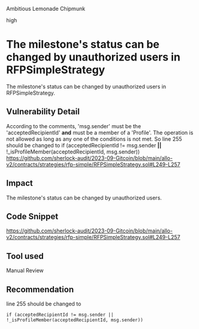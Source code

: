 Ambitious Lemonade Chipmunk

high

# The milestone's status can be changed by unauthorized users in RFPSimpleStrategy
The milestone's status can be changed by unauthorized users in RFPSimpleStrategy.

## Vulnerability Detail
According to the comments, 'msg.sender' must be the 'acceptedRecipientId' **and** must be a member of a 'Profile'. The operation is not allowed as long as any one of the conditions is not met. So line 255 should be changed to 
if (acceptedRecipientId != msg.sender **||** !_isProfileMember(acceptedRecipientId, msg.sender))
https://github.com/sherlock-audit/2023-09-Gitcoin/blob/main/allo-v2/contracts/strategies/rfp-simple/RFPSimpleStrategy.sol#L249-L257

## Impact
The milestone's status can be changed by unauthorized users.

## Code Snippet
https://github.com/sherlock-audit/2023-09-Gitcoin/blob/main/allo-v2/contracts/strategies/rfp-simple/RFPSimpleStrategy.sol#L249-L257

## Tool used

Manual Review

## Recommendation
line 255 should be changed to 
```solidity
if (acceptedRecipientId != msg.sender || !_isProfileMember(acceptedRecipientId, msg.sender))
```